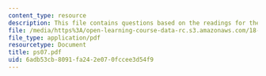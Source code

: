 ```yaml
---
content_type: resource
description: This file contains questions based on the readings for the course.
file: /media/https%3A/open-learning-course-data-rc.s3.amazonaws.com/18-786-topics-in-algebraic-number-theory-spring-2006/6adb53cb8091fa242e070fccee3d54f9_ps07.pdf
file_type: application/pdf
resourcetype: Document
title: ps07.pdf
uid: 6adb53cb-8091-fa24-2e07-0fccee3d54f9
---
```

